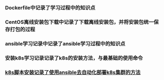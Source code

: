 ### Dockerfile中记录了学习过程中的知识点

### CentOS离线安装包下载中记录了下载离线安装包，并将安装包统一保存打包的过程

### ansible学习记录中记录了ansible学习过程中的知识点

### 安装k8s学习记录记录了k8s的安装方法，与最基础的使用命令

### [k8s脚本安装记录了使用ansible去自动化部署k8s集群的方法](https://github.com/imetthegirl/Docker/blob/main/%E5%AE%89%E8%A3%85k8s%E5%AD%A6%E4%B9%A0%E8%AE%B0%E5%BD%95)
